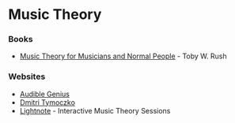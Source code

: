 # Music Theory

### Books

* [Music Theory for Musicians and Normal People](https://tobyrush.com/theorypages/pdf/en-us/the-whole-enchilada-set.pdf) - Toby W. Rush

### Websites

* [Audible Genius](https://www.audiblegenius.com/)
* [Dmitri Tymoczko](https://dmitri.mycpanel.princeton.edu/teaching.html)
* [Lightnote](https://www.lightnote.co/) - Interactive Music Theory Sessions



